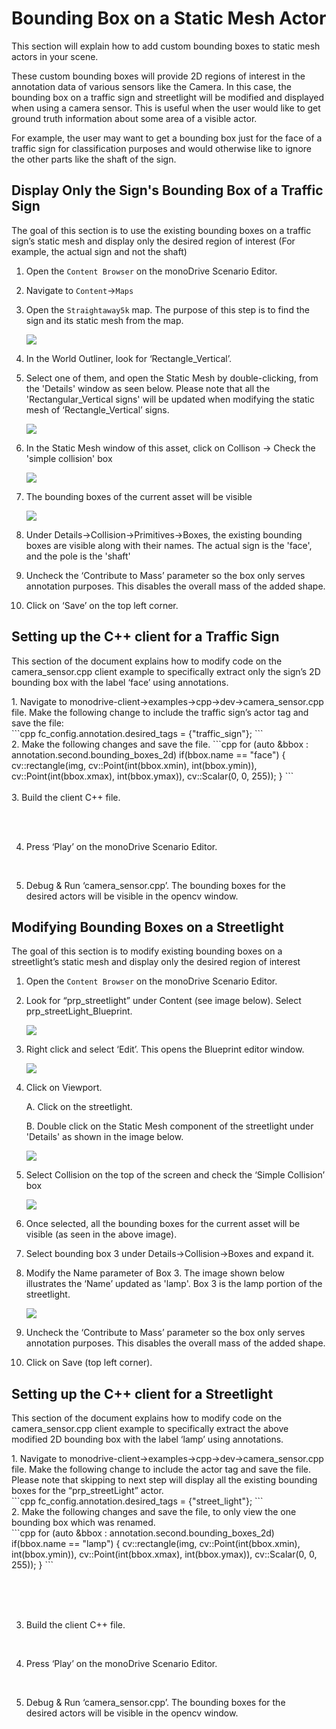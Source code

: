 # Bounding Box on a Static Mesh Actor

This section will explain how to add custom bounding boxes to static mesh actors in your scene. 

These custom bounding boxes will provide 2D regions of interest in the annotation data 
of various sensors like the Camera. 
In this case, the bounding box on a traffic sign and streetlight will be modified and displayed when using 
a camera sensor.
This is useful when the user would like to get ground truth information about some area of a 
visible actor. 

For example, the user may want to get a bounding box just for the face of a traffic sign for classification purposes and would otherwise like to ignore the other parts like the shaft of the sign.


## Display Only the Sign's Bounding Box of a Traffic Sign

The goal of this section is to use the existing bounding boxes on a traffic sign’s static mesh 
and display only the desired region of interest 
(For example, the actual sign and not the shaft)

1. Open the `Content Browser` on the monoDrive Scenario Editor. 

2. Navigate to `Content`&rarr;`Maps`
    
3. Open the `Straightaway5k` map. The purpose of this step is to find the sign and its static mesh from the map.
    <p class="img_container">
    <img class="wide_img" src="../img/stmesh_traffic_step3.png"/>
    </p>

4. In the World Outliner, look for ‘Rectangle_Vertical’. 
    
5. Select one of them, and open the Static Mesh by double-clicking, from the 'Details' window as seen below. Please note that all the 'Rectangular_Vertical signs' will be updated when modifying the static mesh of ‘Rectangle_Vertical’ signs.
    <p class="img_container">
    <img class="wide_img" src="../img/stmesh_traffic_step5.png"/>
    </p>

6. In the Static Mesh window of this asset, click on Collison &rarr; Check the 'simple collision' box
    <p class="img_container">
    <img class="wide_img" src="../img/stmesh_traffic_step6.png"/>
    </p>

7.	The bounding boxes of the current asset will be visible
    <p class="img_container">
    <img class="wide_img" src="../img/stmesh_traffic_step7.png"/>
    </p>
 
8.	Under Details&rarr;Collision&rarr;Primitives&rarr;Boxes, the existing bounding boxes are visible along with their names.
The actual sign is the 'face', and the pole is the 'shaft'

9.	Uncheck the ‘Contribute to Mass’ parameter so the box only   serves annotation purposes. 
This disables the overall mass of the added shape. 

10.	Click on ‘Save’ on the top left corner. 

## Setting up the C++ client for a Traffic Sign

This section of the document explains how to modify code on the camera_sensor.cpp client example to specifically extract only the sign’s 2D bounding box with the label ‘face’ using annotations. 

<div style="display: inline-block;"> 1. Navigate to monodrive-client&rarr;examples&rarr;cpp&rarr;dev&rarr;camera_sensor.cpp file. 
    Make the following change to include the traffic sign’s actor tag and save the file: 
</div>
```cpp
    fc_config.annotation.desired_tags = {"traffic_sign"};
```

<div style="display: inline-block;"> 2.    Make the following changes and save the file. </div>
```cpp
    for (auto &bbox : annotation.second.bounding_boxes_2d)
            if(bbox.name == "face") {
                cv::rectangle(img, cv::Point(int(bbox.xmin), int(bbox.ymin)),
                cv::Point(int(bbox.xmax), int(bbox.ymax)),  
                cv::Scalar(0, 0, 255));
            }
```

<div style="white-space: pre-wrap;">
3. Build the client C++ file.

4. Press ‘Play’ on the monoDrive Scenario Editor. 

5. Debug & Run ‘camera_sensor.cpp’. The bounding boxes for the desired actors will be visible in the opencv window. </div>


## Modifying Bounding Boxes on a Streetlight

The goal of this section is to modify existing bounding boxes on a streetlight’s static mesh and display only the desired region of interest 

1.	Open the `Content Browser` on the monoDrive Scenario Editor. 

2.  Look for “prp_streetlight” under Content (see image below). Select prp_streetLight_Blueprint.
    <p class="img_container">
    <img class="wide_img" src="../img/stmesh_stlight_step2.png"/>
    </p>

3. Right click and select ‘Edit’. This opens the Blueprint editor window. 
    <p class="img_container">
    <img class="wide_img" src="../img/stmesh_stlight_step3.png"/>
    </p>

4.  Click on Viewport. 

    A.	Click on the streetlight. 
    
    B.	Double click on the Static Mesh component of the streetlight under 'Details' as shown in the image below. 
    <p class="img_container">
    <img class="wide_img" src="../img/stmesh_stlight_step4.png"/>
    </p>

5. Select Collision on the top of the screen and check the ‘Simple Collision’ box
    <p class="img_container">
    <img class="wide_img" src="../img/stmesh_stlight_step5.png"/>
    </p>

6. Once selected, all the bounding boxes for the current asset will be visible (as seen in the above image).

7.  Select bounding box 3 under Details&rarr;Collision&rarr;Boxes and expand it.

8.	Modify the Name parameter of Box 3. The image shown below illustrates the ‘Name’ updated as 'lamp'.    Box 3 is the lamp portion of the streetlight. 
    <p class="img_container">
    <img class="wide_img" src="../img/stmesh_stlight_step8.png"/>
    </p>

9.	Uncheck the ‘Contribute to Mass’ parameter so the box only serves annotation purposes. This disables the overall mass of the added shape. 


10.	Click on Save (top left corner). 

## Setting up the C++ client for a Streetlight

This section of the document explains how to modify code on the camera_sensor.cpp client example to specifically extract the above modified 2D bounding box with the label ‘lamp’ using annotations. 

<div style="white-space: inline-block;">
1. Navigate to monodrive-client&rarr;examples&rarr;cpp&rarr;dev&rarr;camera_sensor.cpp file. 
Make the following change to include the actor tag and save the file. Please note that skipping to next step will display all the existing bounding boxes for the “prp_streetLight” actor.
</div>
```cpp
    fc_config.annotation.desired_tags = {"street_light"};
```
<div style="display: inline-block;">
2. Make the following changes and save the file, 
to only view the one bounding box which was renamed. 
</div>
```cpp
    for (auto &bbox : annotation.second.bounding_boxes_2d)
               if(bbox.name == "lamp") {
                cv::rectangle(img, cv::Point(int(bbox.xmin), int(bbox.ymin)),
                              cv::Point(int(bbox.xmax), int(bbox.ymax)),  
                              cv::Scalar(0, 0, 255));
               }
```

<div style="white-space: pre-wrap;"> 

3. Build the client C++ file. 

4.	Press ‘Play’ on the monoDrive Scenario Editor. 

5.	Debug & Run ‘camera_sensor.cpp’. The bounding boxes for the desired actors will be visible in the opencv window.     
</div>

